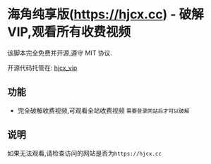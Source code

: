 # 海角纯享版(https://hjcx.cc) - 破解 VIP,观看所有收费视频

该脚本完全免费并开源,遵守 MIT 协议.

开源代码托管在: [hjcx_vip](https://github.com/foreverone0/hjcx_vip)

## 功能

- 完全破解收费视频,可观看全站收费视频 `需要登录网站后才可以破解`

## 说明

如果无法观看,请检查访问的网站是否为`https://hjcx.cc`
